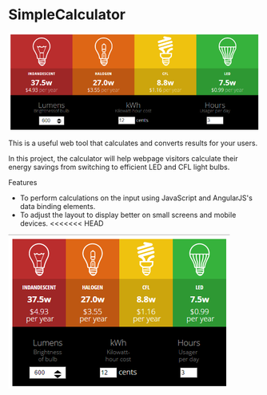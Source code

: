 # SimpleCalculator

![alt tag](assets/images/calc_big.png)

This is a useful web tool that calculates and converts results for your users.

In this project, the calculator will help webpage visitors calculate 
their energy savings from switching to efficient LED and CFL light bulbs.

Features
- To perform calculations on the input using JavaScript and AngularJS's data binding elements.
- To adjust the layout to display better on small screens and mobile devices.
<<<<<<< HEAD

![alt tag](assets/images/calc_small.png)
